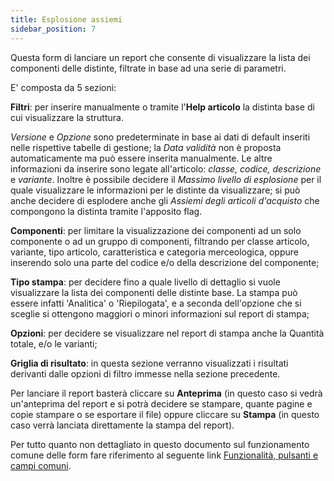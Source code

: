 ```yaml
---
title: Esplosione assiemi
sidebar_position: 7
---
```


Questa form di lanciare un report che consente di visualizzare la lista dei componenti delle distinte, filtrate in base ad una serie di parametri. 

E' composta da 5 sezioni:

**Filtri**: per inserire manualmente o tramite l'**Help articolo** la distinta base di cui visualizzare la struttura.

*Versione* e *Opzione* sono predeterminate in base ai dati di default inseriti nelle rispettive tabelle di gestione; la *Data validità* non è proposta automaticamente ma può essere inserita manualmente. Le altre informazioni da inserire sono legate all'articolo: *classe, codice, descrizione* e *variante*. Inoltre è possibile decidere il *Massimo livello di esplosione* per il quale visualizzare le informazioni per le distinte da visualizzare; si può anche decidere di esplodere anche gli *Assiemi degli articoli d'acquisto* che compongono la distinta tramite l'apposito flag.

**Componenti**: per limitare la visualizzazione dei componenti ad un solo componente o ad un gruppo di componenti, filtrando per classe articolo, variante, tipo articolo, caratteristica e categoria merceologica, oppure inserendo solo una parte del codice e/o della descrizione del componente;

**Tipo stampa**: per decidere fino a quale livello di dettaglio si vuole visualizzare la lista dei componenti delle distinte base. La stampa può essere infatti 'Analitica' o 'Riepilogata', e a seconda dell'opzione che si sceglie si ottengono maggiori o minori informazioni sul report di stampa;

**Opzioni**: per decidere se visualizzare nel report di stampa anche la Quantità totale, e/o le varianti;

**Griglia di risultato**: in questa sezione verranno visualizzati i risultati derivanti dalle opzioni di filtro immesse nella sezione precedente.

Per lanciare il report basterà cliccare su **Anteprima** (in questo caso si vedrà un'anteprima del report e si potrà decidere se stampare, quante pagine e copie stampare o se esportare il file) oppure cliccare su **Stampa** (in questo caso verrà lanciata direttamente la stampa del report).

Per tutto quanto non dettagliato in questo documento sul funzionamento comune delle form fare riferimento al seguente link [Funzionalità, pulsanti e campi comuni](/docs/guide/common).